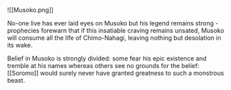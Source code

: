 ![[Musoko.png]]

No-one live has ever laid eyes on Musoko but his legend remains strong - prophecies forewarn that if this insatiable craving remains unsated, Musoko will consume all the life of Chimo-Nahagi, leaving nothing but desolation in its wake. 

Belief in Musoko is strongly divided: some fear his epic existence and tremble at his names whereas others see no grounds for the belief: [[Soromo]] would surely never have granted greatness to such a monstrous beast. 